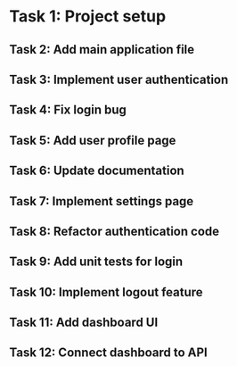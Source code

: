 # Task 1: Project setup
## Task 2: Add main application file
## Task 3: Implement user authentication
## Task 4: Fix login bug
## Task 5: Add user profile page
## Task 6: Update documentation
## Task 7: Implement settings page
## Task 8: Refactor authentication code
## Task 9: Add unit tests for login
## Task 10: Implement logout feature
## Task 11: Add dashboard UI
## Task 12: Connect dashboard to API
